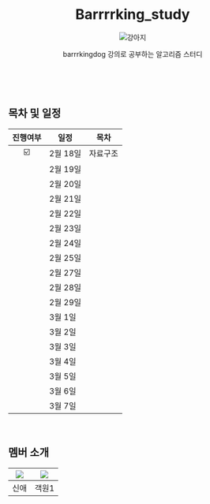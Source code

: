 <div align="center">

  # Barrrrking_study

![강아지](https://github.com/alpapago/barrking_study/assets/117890994/33f51cf8-cac2-4802-832d-8f2fa54f5eb1)

barrrkingdog 강의로 공부하는 알고리즘 스터디
</br>
</br>
</div>


</br>

<br>

## 목차 및 일정
|진행여부|일정|목차|
|:-:|-------|----------------|
|☑️|2월 18일| 자료구조 |
||2월 19일|  |
||2월 20일|  |
||2월 21일|  |
||2월 22일|  |
||2월 23일|  |
||2월 24일|  |
||2월 25일|  |
||2월 27일|  |
||2월 28일|  |
||2월 29일|  |
||3월 1일|  |
||3월 2일|  |
||3월 3일|  |
||3월 4일|  |
||3월 5일|  |
||3월 6일|  |
||3월 7일|  |


</br>

## 멤버 소개


|[![](https://github.com/alpapago.png?width=10px)](https://github.com/alpapago) | [![](https://github.com/qweraqwer.png?width=10px)](https://github.com/qweraqwer) |
|:---:|:---:|
| 신애 | 객원1 |
